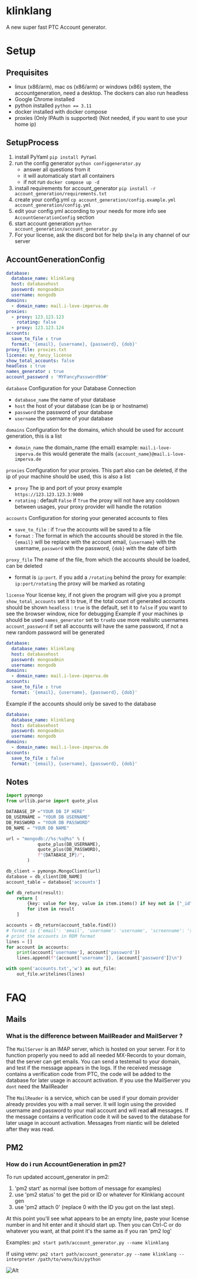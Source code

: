 # klinklang

A new super fast PTC Account generator.

# Setup

## Prequisites
- linux (x86/arm), mac os (x86/arm) or windows (x86) system, the accountgeneration, need a desktop. The dockers can also run headless
- Google Chrome installed
- python installed `python == 3.11`
- docker installed with docker compose
- proxies (Only IPAuth is supported) (Not needed, if you want to use your home ip)

## SetupProcess
1. install PyYaml `pip install PyYaml`
2. run the config generator `python configgenerator.py`
   - answer all questions from it
   - it will automaticaly start all containers
   - if not run `docker compose up -d`
3. install requirements for account_generator `pip install -r account_generation/requirements.txt`
4. create your config.yml `cp account_generation/config.example.yml account_generation/config.yml`
5. edit your config.yml according to your needs for more info see `AccountGenerationConfig` section
6. start account generation `python account_generation/account_generator.py`
7. For your license, ask the discord bot for help `$help` in any channel of our server 

## AccountGenerationConfig
```yaml
database:
  database_name: klinklang
  host: databasehost
  password: mongoadmin
  username: mongodb
domains:
  - domain_name: mail.i-love-imperva.de
proxies:
  - proxy: 123.123.123
    rotating: false
  - proxy: 123.123.124
accounts:
  save_to_file : true
  format: '{email}, {username}, {password}, {dob}'
proxy_file: proxies.txt
license: my_fancy_license
show_total_accounts: false
headless : true
names_generator : true
account_password : 'MYFancyPassword99#'
```
`database` Configuration for your Database Connection
- `database_name` the name of your database
- `host` the host of your database (can be ip or hostname)
- `password` the password of your database
- `username` the username of your database

`domains` Configuration for the domains, which should be used for account generation, this is a list
- `domain_name` the domain_name (the email) example: `mail.i-love-imperva.de` this would generate the mails `{account_name}@mail.i-love-imperva.de`

`proxies` Configuration for your proxies. This part also can be deleted, if the ip of your machine should be used, this is also a list
- `proxy` The ip and port of your proxy example `https://123.123.123.3:9000`
- `rotating` : default `False` if `True` the proxy will not have any cooldown between usages, your proxy provider will handle the rotation

`accounts` Configuration for storing your generated accounts to files
- `save_to_file` : if `True` the accounts will be saved to a file
- `format` : The format in which the accounts should be stored in the file. `{email}` will be replace with the account email, `{username}` with the username, `password` with the password, `{dob}` with the date of birth

`proxy_file` The name of the file, from which the accounts should be loaded, can be deleted
- format is `ip:port`. if you add a `/rotating` behind the proxy for example: `ip:port/rotating` the proxy will be marked as rotating

`license` Your license key, if not given the program will give you a prompt
`show_total_accounts` set it to true, if the total count of generated accounts should be shown
`headless` : `true` is the default, set it to `false` if you want to see the browser window, nice for debugging
Example if your machines ip should be used
`names_generator` set to `true`to use more realisitc usernames
`account_password` if set all accounts will have the same password, if not a new random password will be generated

```yaml
database:
  database_name: klinklang
  host: databasehost
  password: mongoadmin
  username: mongodb
domains:
  - domain_name: mail.i-love-imperva.de
accounts:
  save_to_file : true
  format: '{email}, {username}, {password}, {dob}'
```

Example if the accounts should only be saved to the database
```yaml
database:
  database_name: klinklang
  host: databasehost
  password: mongoadmin
  username: mongodb
domains:
  - domain_name: mail.i-love-imperva.de
accounts:
  save_to_file : false
  format: '{email}, {username}, {password}, {dob}'
```

## Notes
```python
import pymongo
from urllib.parse import quote_plus

DATABASE_IP ="YOUR DB IP HERE"
DB_USERNAME = "YOUR DB USERNAME"
DB_PASSWORD = "YOUR DB PASSWORD"
DB_NAME = "YOUR DB NAME"

url = "mongodb://%s:%s@%s" % (
            quote_plus(DB_USERNAME),
            quote_plus(DB_PASSWORD),
            f"{DATABASE_IP}/",
        )

db_client = pymongo.MongoClient(url)
database = db_client[DB_NAME]
account_table = database['accounts']

def db_return(result):
    return [
        {key: value for key, value in item.items() if key not in ["_id"]}
        for item in result
    ]

accounts = db_return(account_table.find())
# format is {'email': 'email', 'username': 'username', 'screenname': 'screenname', 'password': 'password', 'dob': '1994-10-06'}
# print the accounts in RDM format
lines = []
for account in accounts:
    print(account['username'], account['password'])
    lines.append(f"{account['username']}, {account['password']}\n")

with open('accounts.txt','w') as out_file:
    out_file.writelines(lines)
```

# FAQ

## Mails
### What is the difference between MailReader and MailServer ?
The `MailServer` is an IMAP server, which is hosted on your server. For it to function properly you need to add all
needed MX-Records to your domain, that the server can get emails. You can send a testemail to your domain, and test if the message appears in the logs.
If the received message contains a verification code from PTC, the code will be added to the database for later usage in account activation.
If you use the MailServer you `dont` need the MailReader

The `MailReader` is a service, which can be used if your domain provider already provides you with a mail server. It will login using the provided
username and password to your mail account and will read **all** messages. If the message contains a verification code it will be saved to the database
for later usage in account activation. Messages from niantic will be deleted after they was read.

## PM2
### How do i run AccountGeneration in pm2? 
To run updated account_generator in pm2:

1. 'pm2 start' as normal (see bottom of message for examples)
2. use 'pm2 status' to get the pid or ID or whatever for Klinklang account gen
3. use 'pm2 attach 0' (replace 0 with the ID you got on the last step).

At this point you'll see what appears to be an empty line, paste your license number in and hit enter and it should start up. Then you can Ctrl-C or do whatever you want, at that point it's the same as if you ran 'pm2 log'

Examples:
`pm2 start path/account_generator.py --name klinklang`

If using venv:
`pm2 start path/account_generator.py --name klinklang --interpreter /path/to/venv/bin/python`

![Alt](https://repobeats.axiom.co/api/embed/93648957b6caf0ded61013da22c2e0abaf820911.svg "Repobeats analytics image")
